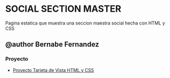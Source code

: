 # SOCIAL SECTION MASTER

Pagina estatica que muestra una seccion maestra social hecha con HTML y CSS

## @author Bernabe Fernandez

### Proyecto

- [Proyecto Tarjeta de Vista HTML y CSS](https://Bernabe-Fernandez.github.io/social-section-master/social-section-master)
